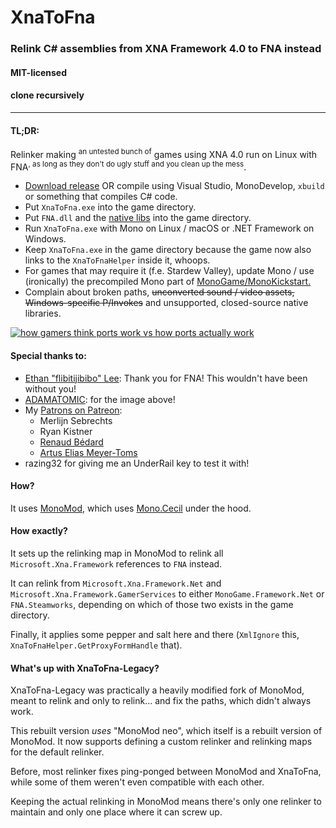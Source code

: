 # XnaToFna
### Relink C# assemblies from XNA Framework 4.0 to FNA instead
#### MIT-licensed
#### clone recursively
----

#### TL;DR:
Relinker making <sup>an untested bunch of</sup> games using XNA 4.0 run on Linux with FNA<sup>, as long as they don't do ugly stuff and you clean up the mess</sup>.

* [Download release](https://github.com/0x0ade/XnaToFna/releases) OR compile using Visual Studio, MonoDevelop, `xbuild` or something that compiles C# code.
* Put `XnaToFna.exe` into the game directory.
* Put `FNA.dll` and the [native libs](http://fna.flibitijibibo.com/archive/fnalibs.tar.bz2) into the game directory.
* Run `XnaToFna.exe` with Mono on Linux / macOS or .NET Framework on Windows.
* Keep `XnaToFna.exe` in the game directory because the game now also links to the `XnaToFnaHelper` inside it, whoops.
* For games that may require it (f.e. Stardew Valley), update Mono / use (ironically) the precompiled Mono part of [MonoGame/MonoKickstart.](https://github.com/MonoGame/MonoKickstart/tree/mono4.4)
* Complain about broken paths, ~~unconverted sound / video assets,~~ ~~Windows-specific P/Invokes~~ and unsupported, closed-source native libraries.


[![how gamers think ports work vs how ports actually work](https://pbs.twimg.com/media/DDVhTJBXYAE11uA.jpg:large)](https://twitter.com/ADAMATOMIC/status/879716288599347200)

#### Special thanks to:

* [Ethan "flibitijibibo" Lee](http://flibitijibibo.com/index.php?page=Portfolio/Ports): Thank you for FNA! This wouldn't have been without you!
* [ADAMATOMIC](https://twitter.com/ADAMATOMIC/status/879716288599347200): for the image above!
* My [Patrons on Patreon](https://www.patreon.com/0x0ade):
    * Merlijn Sebrechts
	* Ryan Kistner
    * [Renaud Bédard](https://twitter.com/renaudbedard)
    * [Artus Elias Meyer-Toms](https://twitter.com/artuselias)
* razing32 for giving me an UnderRail key to test it with!

#### How?

It uses [MonoMod](https://github.com/0x0ade/MonoMod/), which uses [Mono.Cecil](https://github.com/jbevain/cecil) under the hood.

#### How exactly?

It sets up the relinking map in MonoMod to relink all `Microsoft.Xna.Framework` references to `FNA` instead.

It can relink from `Microsoft.Xna.Framework.Net` and `Microsoft.Xna.Framework.GamerServices` to either `MonoGame.Framework.Net` or `FNA.Steamworks`, depending on which of those two exists in the game directory.

Finally, it applies some pepper and salt here and there (`XmlIgnore` this, `XnaToFnaHelper.GetProxyFormHandle` that).

#### What's up with XnaToFna-Legacy?

XnaToFna-Legacy was practically a heavily modified fork of MonoMod, meant to relink and only to relink... and fix the paths, which didn't always work.

This rebuilt version *uses* "MonoMod neo", which itself is a rebuilt version of MonoMod. It now supports defining a custom relinker and relinking maps for the default relinker.

Before, most relinker fixes ping-ponged between MonoMod and XnaToFna, while some of them weren't even compatible with each other.

Keeping the actual relinking in MonoMod means there's only one relinker to maintain and only one place where it can screw up.
